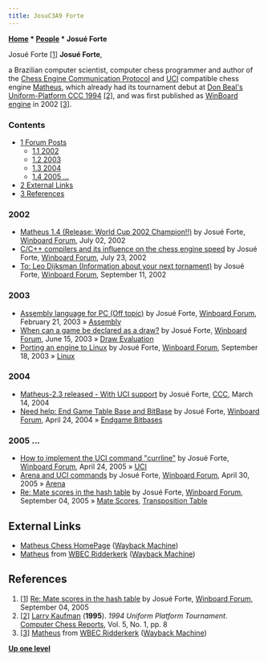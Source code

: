 ```yaml
---
title: JosuC3A9 Forte
---
```

**[Home](Home "Home") \* [People](People "People") \* Josué Forte**



 [](File:Josueforte.jpg) Josué Forte <a id="cite-note-1" href="#cite-ref-1">[1]</a> 
**Josué Forte**,  

a Brazilian computer scientist, computer chess programmer and author of the [Chess Engine Communication Protocol](Chess_Engine_Communication_Protocol "Chess Engine Communication Protocol") and [UCI](UCI "UCI") compatible chess engine [Matheus](Matheus "Matheus"), 
which already had its tournament debut at [Don Beal's](Don_Beal "Don Beal") [Uniform-Platform CCC 1994](UPCCC_1994 "UPCCC 1994") <a id="cite-note-2" href="#cite-ref-2">[2]</a>, 
and was first published as [WinBoard engine](Category:WinBoard "Category:WinBoard") in 2002 <a id="cite-note-3" href="#cite-ref-3">[3]</a>.



### Contents


* [1 Forum Posts](#forum-posts)
	+ [1.1 2002](#2002)
	+ [1.2 2003](#2003)
	+ [1.3 2004](#2004)
	+ [1.4 2005 ...](#2005-...)
* [2 External Links](#external-links)
* [3 References](#references)






### 2002


* [Matheus 1.4 (Release: World Cup 2002 Champion!!)](http://www.open-aurec.com/wbforum/viewtopic.php?f=18&t=38017) by Josué Forte, [Winboard Forum](Computer_Chess_Forums "Computer Chess Forums"), July 02, 2002
* [C/C++ compilers and its influence on the chess engine speed](http://www.open-aurec.com/wbforum/viewtopic.php?f=18&t=38268) by Josué Forte, [Winboard Forum](Computer_Chess_Forums "Computer Chess Forums"), July 23, 2002
* [To: Leo Dijksman (Information about your next tornament)](http://www.open-aurec.com/wbforum/viewtopic.php?f=18&t=38959) by Josué Forte, [Winboard Forum](Computer_Chess_Forums "Computer Chess Forums"), September 11, 2002


### 2003


* [Assembly language for PC (Off topic)](http://www.open-aurec.com/wbforum/viewtopic.php?f=18&t=41366) by Josué Forte, [Winboard Forum](Computer_Chess_Forums "Computer Chess Forums"), February 21, 2003 » [Assembly](Assembly "Assembly")
* [When can a game be declared as a draw?](http://www.open-aurec.com/wbforum/viewtopic.php?f=18&t=42991) by Josué Forte, [Winboard Forum](Computer_Chess_Forums "Computer Chess Forums"), June 15, 2003 » [Draw Evaluation](Draw_Evaluation "Draw Evaluation")
* [Porting an engine to Linux](http://www.open-aurec.com/wbforum/viewtopic.php?f=18&t=44182) by Josué Forte, [Winboard Forum](Computer_Chess_Forums "Computer Chess Forums"), September 18, 2003 » [Linux](Linux "Linux")


### 2004


* [Matheus-2.3 released - With UCI support](https://www.stmintz.com/ccc/index.php?id=354615) by Josué Forte, [CCC](CCC "CCC"), March 14, 2004
* [Need help: End Game Table Base and BitBase](http://www.open-aurec.com/wbforum/viewtopic.php?f=18&t=47383) by Josué Forte, [Winboard Forum](Computer_Chess_Forums "Computer Chess Forums"), April 24, 2004 » [Endgame Bitbases](Endgame_Bitbases "Endgame Bitbases")


### 2005 ...


* [How to implement the UCI command "currline"](http://www.open-aurec.com/wbforum/viewtopic.php?f=4&t=2374) by Josué Forte, [Winboard Forum](Computer_Chess_Forums "Computer Chess Forums"), April 24, 2005 » [UCI](UCI "UCI")
* [Arena and UCI commands](http://www.open-aurec.com/wbforum/viewtopic.php?f=2&t=2436) by Josué Forte, [Winboard Forum](Computer_Chess_Forums "Computer Chess Forums"), April 30, 2005 » [Arena](Arena "Arena")
* [Re: Mate scores in the hash table](http://www.open-aurec.com/wbforum/viewtopic.php?f=4&t=3405#p17152) by Josué Forte, [Winboard Forum](Computer_Chess_Forums "Computer Chess Forums"), September 04, 2005 » [Mate Scores](Score#MateScores "Score"), [Transposition Table](Transposition_Table "Transposition Table")


## External Links


* [Matheus Chess HomePage](http://web.archive.org/web/20040804201711/http://www.matheuschess.hpg.ig.com.br/index.htm) ([Wayback Machine](https://en.wikipedia.org/wiki/Wayback_Machine))
* [Matheus](http://web.archive.org/web/20121209201403/http://wbec-ridderkerk.nl/html/details1/Matheus.html) from [WBEC Ridderkerk](WBEC "WBEC") ([Wayback Machine](https://en.wikipedia.org/wiki/Wayback_Machine))


## References


1. <a id="cite-ref-1" href="#cite-note-1">[1]</a> [Re: Mate scores in the hash table](http://www.open-aurec.com/wbforum/viewtopic.php?f=4&t=3405#p17152) by Josué Forte, [Winboard Forum](Computer_Chess_Forums "Computer Chess Forums"), September 04, 2005
2. <a id="cite-ref-2" href="#cite-note-2">[2]</a> [Larry Kaufman](Larry_Kaufman "Larry Kaufman") (**1995**). *1994 Uniform Platform Tournament*. [Computer Chess Reports](Computer_Chess_Reports "Computer Chess Reports"), Vol. 5, No. 1, pp. 8
3. <a id="cite-ref-3" href="#cite-note-3">[3]</a> [Matheus](http://web.archive.org/web/20121209201403/http://wbec-ridderkerk.nl/html/details1/Matheus.html) from [WBEC Ridderkerk](WBEC "WBEC") ([Wayback Machine](https://en.wikipedia.org/wiki/Wayback_Machine))

**[Up one level](People "People")**







 
